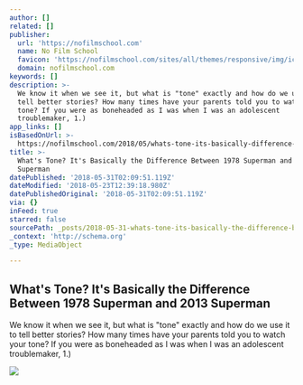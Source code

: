 ```yaml
---
author: []
related: []
publisher:
  url: 'https://nofilmschool.com'
  name: No Film School
  favicon: 'https://nofilmschool.com/sites/all/themes/responsive/img/icons/favicon.ico'
  domain: nofilmschool.com
keywords: []
description: >-
  We know it when we see it, but what is "tone" exactly and how do we use it to
  tell better stories? How many times have your parents told you to watch your
  tone? If you were as boneheaded as I was when I was an adolescent
  troublemaker, 1.)
app_links: []
isBasedOnUrl: >-
  https://nofilmschool.com/2018/05/whats-tone-its-basically-difference-between-1978-superman-and-2013-superman
title: >-
  What's Tone? It's Basically the Difference Between 1978 Superman and 2013
  Superman
datePublished: '2018-05-31T02:09:51.119Z'
dateModified: '2018-05-23T12:39:18.980Z'
datePublishedOriginal: '2018-05-31T02:09:51.119Z'
via: {}
inFeed: true
starred: false
sourcePath: _posts/2018-05-31-whats-tone-its-basically-the-difference-between-1978-supe.md
_context: 'http://schema.org'
_type: MediaObject

---
```

<article style=""><h1>What's Tone? It's Basically the Difference Between 1978 Superman and 2013 Superman</h1><p>We know it when we see it, but what is "tone" exactly and how do we use it to tell better stories? How many times have your parents told you to watch your tone? If you were as boneheaded as I was when I was an adolescent troublemaker, 1.)</p><img src="https://nofilmschool.com/sites/default/files/styles/facebook/public/superman_tone.jpg?itok=eD0Rzcws" /></article>